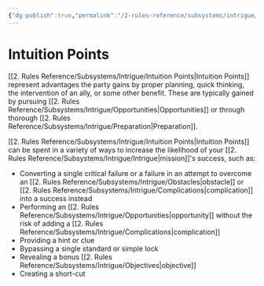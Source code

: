 ```yaml
---
{"dg-publish":true,"permalink":"/2-rules-reference/subsystems/intrigue/intuition-points/","noteIcon":""}
---
```


# Intuition Points

[[2. Rules Reference/Subsystems/Intrigue/Intuition Points\|Intuition Points]] represent advantages the party gains by proper planning, quick thinking, the intervention of an ally, or some other benefit. These are typically gained by pursuing [[2. Rules Reference/Subsystems/Intrigue/Opportunities\|Opportunities]] or through thorough [[2. Rules Reference/Subsystems/Intrigue/Preparation\|Preparation]].

[[2. Rules Reference/Subsystems/Intrigue/Intuition Points\|Intuition Points]] can be spent in a variety of ways to increase the likelihood of your [[2. Rules Reference/Subsystems/Intrigue/Intrigue\|mission]]'s success, such as:

- Converting a single critical failure or a failure in an attempt to overcome an [[2. Rules Reference/Subsystems/Intrigue/Obstacles\|obstacle]] or [[2. Rules Reference/Subsystems/Intrigue/Complications\|complication]] into a success instead 
- Performing an [[2. Rules Reference/Subsystems/Intrigue/Opportunities\|opportunity]] without the risk of adding a [[2. Rules Reference/Subsystems/Intrigue/Complications\|complication]] 
- Providing a hint or clue 
- Bypassing a single standard or simple lock
- Revealing a bonus [[2. Rules Reference/Subsystems/Intrigue/Objectives\|objective]]
- Creating a short-cut  